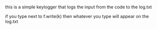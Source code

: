 this is a simple keylogger that logs the input from the code to the log.txt

if you type next to f.write(k) then whatever you type will appear on the log.txt
